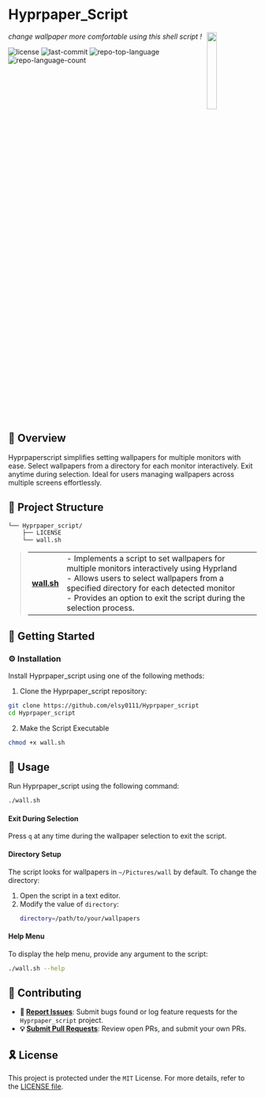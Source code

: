 <div align="left" style="position: relative;">
<h1>Hyprpaper_Script</h1>
	
<img src="https://logolist.net/wp-content/uploads/2024/04/favicon.svg" align="right" width="20%">
<p align="left">
	<em>change wallpaper more comfortable using this shell script !</em>
</p>
<p align="left">
	<img src="https://img.shields.io/github/license/elsy0111/Hyprpaper_script?style=default&logo=opensourceinitiative&logoColor=white&color=0080ff" alt="license">
	<img src="https://img.shields.io/github/last-commit/elsy0111/Hyprpaper_script?style=default&logo=git&logoColor=white&color=0080ff" alt="last-commit">
	<img src="https://img.shields.io/github/languages/top/elsy0111/Hyprpaper_script?style=default&color=0080ff" alt="repo-top-language">
	<img src="https://img.shields.io/github/languages/count/elsy0111/Hyprpaper_script?style=default&color=0080ff" alt="repo-language-count">
</p>
<p align="left"><!-- default option, no dependency badges. -->
</p>
<p align="left">
	<!-- default option, no dependency badges. -->
</p>
</div>
<br clear="right">

## 📍 Overview

Hyprpaperscript simplifies setting wallpapers for multiple monitors with ease. Select wallpapers from a directory for each monitor interactively. Exit anytime during selection. Ideal for users managing wallpapers across multiple screens effortlessly.

## 📁 Project Structure

```sh
└── Hyprpaper_script/
    ├── LICENSE
    └── wall.sh
```

<blockquote>
  <table>
  <tr>
    <td><b><a href='https://github.com/elsy0111/Hyprpaper_script/blob/master/wall.sh'>wall.sh</a></b></td>
    <td>- Implements a script to set wallpapers for multiple monitors interactively using Hyprland<br>- Allows users to select wallpapers from a specified directory for each detected monitor<br>- Provides an option to exit the script during the selection process.</td>
  </tr>
  </table>
</blockquote>

## 🚀 Getting Started

### ⚙️ Installation

Install Hyprpaper_script using one of the following methods:

1. Clone the Hyprpaper_script repository:
```sh
git clone https://github.com/elsy0111/Hyprpaper_script
cd Hyprpaper_script
```

2. Make the Script Executable
```bash
chmod +x wall.sh
```

## 🤖 Usage
Run Hyprpaper_script using the following command:
```bash
./wall.sh
```
#### Exit During Selection
Press `q` at any time during the wallpaper selection to exit the script.

#### Directory Setup
The script looks for wallpapers in `~/Pictures/wall` by default. To change the directory:
1. Open the script in a text editor.
2. Modify the value of `directory`:
   ```bash
   directory=/path/to/your/wallpapers
   ```
#### Help Menu
To display the help menu, provide any argument to the script:
```bash
./wall.sh --help
```

## 🔰 Contributing

- **🐛 [Report Issues](https://github.com/elsy0111/Hyprpaper_script/issues)**: Submit bugs found or log feature requests for the `Hyprpaper_script` project.
- **💡 [Submit Pull Requests](https://github.com/elsy0111/Hyprpaper_script/pulls)**: Review open PRs, and submit your own PRs.

## 🎗 License

This project is protected under the `MIT` License. For more details, refer to the [LICENSE file](https://github.com/elsy0111/Hyprpaper_script/blob/master/LICENSE).
